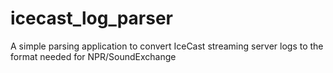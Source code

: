 # icecast_log_parser
A simple parsing application to convert IceCast streaming server logs to the format needed for NPR/SoundExchange
